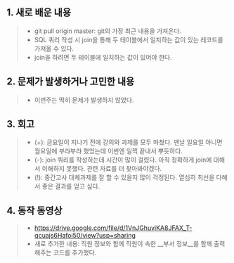 ## 1. 새로 배운 내용
> * git pull origin master: git의 가장 최근 내용을 가져온다.
> * SQL 쿼리 작성 시 join을 통해 두 테이블에서 일치하는 값이 있는 레코드를 가져올 수 있다.
> * join을 하려면 두 테이블에 일치하는 값이 있어야 한다.

## 2. 문제가 발생하거나 고민한 내용
> * 이번주는 딱히 문제가 발생하지 않았다.

## 3. 회고
> * (+): 금요일이 지나기 전에 강의와 과제를 모두 마쳤다. 맨날 일요일 아니면 월요일에 부랴부랴 했었는데 이번엔 일찍 끝내서 뿌듯하다.
> * (-): join 쿼리를 작성하는데 시간이 많이 걸렸다. 아직 정확하게 join에 대해서 이해하지 못했다. 관련 자료를 더 찾아봐야겠다.
> * (!): 중간고사 대체과제를 잘 할 수 있을지 많이 걱정된다. 열심히 최선을 다해서 좋은 결과를 얻고 싶다.

## 4. 동작 동영상
> * <https://drive.google.com/file/d/1VnJGhuviKA8JFAX_T-qcuajs6Hafoi50/view?usp=sharing>
> * 새로 추가한 내용: 직원 정보와 함께 직원이 속한 __부서 정보__를 함께 출력해주는 코드를 추가했다.

